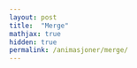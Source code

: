 ```yaml
---
layout: post
title:  "Merge"
mathjax: true
hidden: true
permalink: /animasjoner/merge/
---
```




<div style="text-align:center;">
    <script src="https://cdnjs.cloudflare.com/ajax/libs/p5.js/1.1.9/p5.js"></script>
    <script src="https://cdnjs.cloudflare.com/ajax/libs/p5.js/1.1.9/addons/p5.sound.min.js"></script>
    <script src="/assets/sortering/merge_sort/sketch.js"></script>
    <div id="canvasForHTML"></div>
</div>